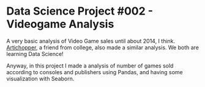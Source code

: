 # Data Science Project #002 - Videogame Analysis

A very basic analysis of Video Game sales until about 2014, I think. 
[Artichopper](https://github.com/arctichopper), a friend from college, also made a similar analysis. We both are learning Data Science!

Anyway, in this project I made a analysis of number of games sold according to consoles and publishers using Pandas, and having some visualization with Seaborn.

